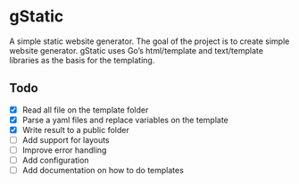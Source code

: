 # gStatic

A simple static website generator. The goal of the project is to create simple website generator. 
gStatic uses Go’s html/template and text/template libraries as the basis for the templating.

## Todo

- [x] Read all file on the template folder
- [x] Parse a yaml files and replace variables on the template
- [x] Write result to a public folder
- [ ] Add support for layouts
- [ ] Improve error handling
- [ ] Add configuration
- [ ] Add documentation on how to do templates
